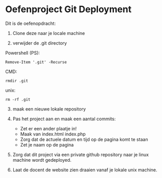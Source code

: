 # Oefenproject Git Deployment
Dit is de oefenopdracht:
 
1. Clone deze naar je locale machine
   
2. verwijder de .git directory

Powershell (PS):

```
Remove-Item '.git' -Recurse
```

CMD: 
    
```
rmdir .git
```

unix: 
    
```
rm -rf .git
```

3. maak een nieuwe lokale repository
    
4. Pas het project aan en maak een aantal commits:
    - Zet er een ander plaatje in!
    - Maak van index.html index.php
    - Zorg dat de actuele datum en tijd op de pagina komt te staan
    - Zet je naam op de pagina
    
5. Zorg dat dit project via een private github repository naar je linux machine wordt gedeployed.
    
6. Laat de docent de website zien draaien vanaf je lokale unix machine.
